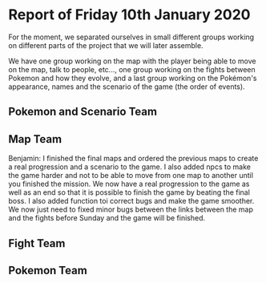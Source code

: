 #  Report of Friday 10th January 2020

For the moment, we separated ourselves in small different groups working on different parts of the project that we will later assemble.

We have one group working on the map with the player being able to move on the map, talk to people, etc..., one group working on the fights between Pokemon and how they evolve, and a last group working on the Pokémon's appearance, names and the scenario of the game (the order of events).


## Pokemon and Scenario Team


## Map Team

Benjamin: I finished the final maps and ordered the previous maps to create a real progression and a scenario to the game. I also added npcs to make the game harder and not to be able to move from one map to another until you finished the mission. We now have a real progression to the game as well as an end so that it is possible to finish the game by beating the final boss.
I also added function toi correct bugs and make the game smoother. We now just need to fixed minor bugs between the links between the map and the fights before Sunday and the game will be finished.

## Fight Team


## Pokemon Team

